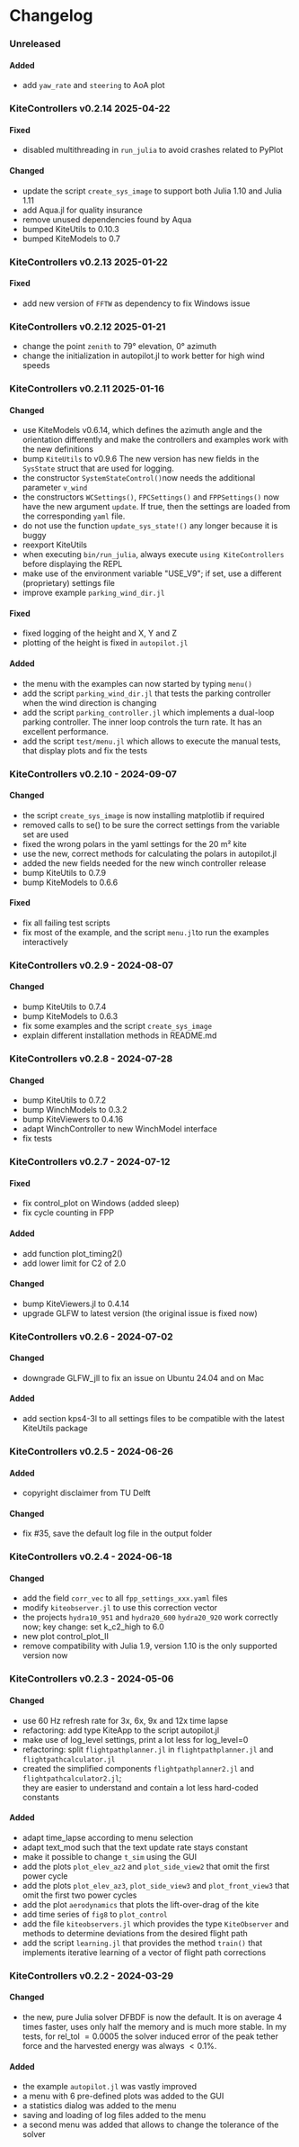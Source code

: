 # Changelog

### Unreleased
#### Added
- add `yaw_rate` and `steering` to AoA plot

### KiteControllers v0.2.14 2025-04-22
#### Fixed
- disabled multithreading in `run_julia` to avoid crashes related to PyPlot
#### Changed
- update the script `create_sys_image` to support both Julia 1.10 and Julia 1.11
- add Aqua.jl for quality insurance
- remove unused dependencies found by Aqua
- bumped KiteUtils to 0.10.3
- bumped KiteModels to 0.7

### KiteControllers v0.2.13 2025-01-22
#### Fixed
- add new version of `FFTW` as dependency to fix Windows issue

### KiteControllers v0.2.12 2025-01-21
- change the point `zenith` to 79° elevation, 0° azimuth
- change the initialization in autopilot.jl to work better for high wind speeds

### KiteControllers v0.2.11 2025-01-16
#### Changed
- use KiteModels v0.6.14, which defines the azimuth angle and the orientation differently and make the controllers and examples work with the new definitions
- bump `KiteUtils` to v0.9.6 The new version has new fields in the `SysState` struct that are used for logging.
- the constructor `SystemStateControl()`now needs the additional parameter `v_wind`
- the constructors `WCSettings()`, `FPCSettings()` and `FPPSettings()` now have the new argument `update`. If true,
  then the settings are loaded from the corresponding `yaml` file.
- do not use the function `update_sys_state!()` any longer because it is buggy
- reexport KiteUtils
- when executing `bin/run_julia`, always execute `using KiteControllers` before displaying the REPL
- make use of the environment variable "USE_V9"; if set, use a different (proprietary) settings file
- improve example `parking_wind_dir.jl`
#### Fixed
- fixed logging of the height and X, Y and Z
- plotting of the height is fixed in `autopilot.jl`
#### Added
- the menu with the examples can now started by typing `menu()`
- add the script `parking_wind_dir.jl` that tests the parking controller when the wind direction is changing
- add the script `parking_controller.jl` which implements a dual-loop parking controller. The inner loop controls the turn rate. It has an excellent performance.
- add the script `test/menu.jl` which allows to execute the manual tests, that display plots and fix the tests

### KiteControllers v0.2.10 - 2024-09-07
#### Changed
- the script `create_sys_image` is now installing matplotlib if required
- removed calls to se() to be sure the correct settings from the variable set are used
- fixed the wrong polars in the yaml settings for the 20 m² kite
- use the new, correct methods for calculating the polars in autopilot.jl
- added the new fields needed for the new winch controller release
- bump KiteUtils to 0.7.9
- bump KiteModels to 0.6.6
#### Fixed
- fix all failing test scripts
- fix most of the example, and the script `menu.jl`to run the examples interactively 

### KiteControllers v0.2.9 - 2024-08-07
#### Changed
- bump KiteUtils to 0.7.4
- bump KiteModels to 0.6.3
- fix some examples and the script `create_sys_image`
- explain different installation methods in README.md

### KiteControllers v0.2.8 - 2024-07-28
#### Changed
- bump KiteUtils to 0.7.2
- bump WinchModels to 0.3.2
- bump KiteViewers to 0.4.16
- adapt WinchController to new WinchModel interface
- fix tests

### KiteControllers v0.2.7 - 2024-07-12
#### Fixed
- fix control_plot on Windows (added sleep)
- fix cycle counting in FPP
#### Added
- add function plot_timing2()
- add lower limit for C2 of 2.0
#### Changed
- bump KiteViewers.jl to 0.4.14
- upgrade GLFW to latest version (the original issue is fixed now)

### KiteControllers v0.2.6 - 2024-07-02
#### Changed
- downgrade GLFW_jll to fix an issue on Ubuntu 24.04 and on Mac
#### Added
- add section kps4-3l to all settings files to be compatible with the latest KiteUtils package

### KiteControllers v0.2.5 - 2024-06-26
#### Added
- copyright disclaimer from TU Delft
#### Changed
- fix #35, save the default log file in the output folder

### KiteControllers v0.2.4 - 2024-06-18
#### Changed
- add the field `corr_vec` to all `fpp_settings_xxx.yaml` files
- modify `kiteobserver.jl` to use this correction vector
- the projects `hydra10_951` and `hydra20_600` `hydra20_920` work correctly now; key change: set k_c2_high to 6.0
- new plot control_plot_II
- remove compatibility with Julia 1.9, version 1.10 is the only supported version now

### KiteControllers v0.2.3 - 2024-05-06
#### Changed
- use 60 Hz refresh rate for 3x, 6x, 9x and 12x time lapse
- refactoring: add type KiteApp to the script autopilot.jl
- make use of log_level settings, print a lot less for log_level=0
- refactoring: split `flightpathplanner.jl` in `flightpathplanner.jl` and `flightpathcalculator.jl`
- created the simplified components `flightpathplanner2.jl` and `flightpathcalculator2.jl`;  
  they are easier to understand and contain a lot less hard-coded constants

#### Added
- adapt time_lapse according to menu selection
- adapt text_mod such that the text update rate stays constant
- make it possible to change `t_sim` using the GUI
- add the plots `plot_elev_az2` and `plot_side_view2` that omit the first power cycle
- add the plots `plot_elev_az3`, `plot_side_view3` and `plot_front_view3` that omit the first two power cycles
- add the plot `aerodynamics` that plots the lift-over-drag of the kite
- add time series of `fig8` to `plot_control`
- add the file `kiteobservers.jl` which provides the type `KiteObserver` and methods to 
determine deviations from the desired flight path
- add the script `learning.jl` that provides the method `train()` that implements iterative learning
of a vector of flight path corrections 

### KiteControllers v0.2.2 - 2024-03-29
#### Changed
- the new, pure Julia solver DFBDF is now the default. It is on average 4 times faster, uses only half the memory and is much more stable. In my tests, for rel\_tol $=0.0005$ the solver induced error of the peak tether force and the harvested energy was always $<0.1$%.

#### Added
- the example `autopilot.jl` was vastly improved
- a menu with 6 pre-defined plots was added to the GUI
- a statistics dialog was added to the menu
- saving and loading of log files added to the menu
- a second menu was added that allows to change the tolerance of the solver
